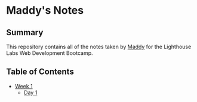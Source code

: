 # Maddy's Notes

## Summary
This repository contains all of the notes taken by [Maddy](https://github.com/maddyzt) for the Lighthouse Labs Web Development Bootcamp.

## Table of Contents
* [Week 1](/Week_1)
  * [Day 1](/Week_1/Day_1)